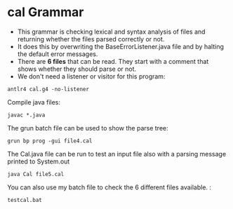 # cal Grammar

- This grammar is checking lexical and syntax analysis of files and returning whether the files parsed correctly or not. 
- It does this by overwriting the BaseErrorListener.java file and by halting the default error messages.
- There are **6 files** that can be read. They start with a comment that shows whether they should parse or not.
- We don't need a listener or visitor for this program:
```
antlr4 cal.g4 -no-listener
```

Compile java files:
```
javac *.java
```

The grun batch file can be used to show the parse tree:
```
grun bp prog -gui file4.cal
```

The Cal.java file can be run to test an input file also with a parsing message printed to System.out
```
java Cal file5.cal
```

You can also use my batch file to check the 6 different files available. :
```
testcal.bat
```

